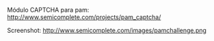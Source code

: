 Módulo CAPTCHA para pam: http://www.semicomplete.com/projects/pam_captcha/

Screenshot: http://www.semicomplete.com/images/pamchallenge.png
